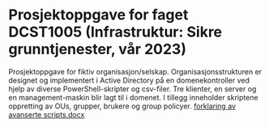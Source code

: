 # Prosjektoppgave for faget DCST1005 (Infrastruktur: Sikre grunntjenester, vår 2023)
Prosjektoppgave for fiktiv organisasjon/selskap. Organisasjonsstrukturen er designet og implementert i Active Directory på en domenekontroller ved hjelp av diverse PowerShell-skripter og csv-filer. Tre klienter, en server og en management-maskin blir lagt til i domenet. I tillegg inneholder skriptene oppretting av OUs, grupper, brukere og group policyer.
[forklaring av avanserte scripts.docx](https://github.com/theohol/DCST1005/files/10955396/forklaring.av.avanserte.scripts.docx)
